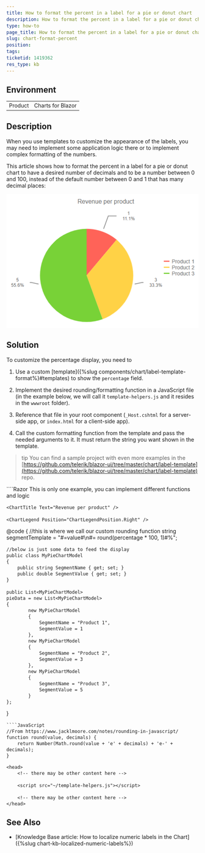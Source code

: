 ```yaml
---
title: How to format the percent in a label for a pie or donut chart
description: How to format the percent in a label for a pie or donut chart.
type: how-to
page_title: How to format the percent in a label for a pie or donut chart
slug: chart-format-percent
position: 
tags: 
ticketid: 1419362
res_type: kb
---
```


## Environment
<table>
    <tbody>
	    <tr>
	    	<td>Product</td>
	    	<td>Charts for Blazor</td>
	    </tr>
    </tbody>
</table>


## Description
When you use templates to customize the appearance of the labels, you may need to implement some application logic there or to implement complex formatting of the numbers.

This article shows how to format the percent in a label for a pie or donut chart to have a desired number of decimals and to be a number between 0 and 100, instead of the default number between 0 and 1 that has many decimal places:

![Blazor Pie Chart Formatted Percent](images/pie-chart-formatted-percent.png)

## Solution
To customize the percentage display, you need to

1. Use a custom [template]({%slug components/chart/label-template-format%}#templates) to show the `percentage` field.

2. Implement the desired rounding/formatting function in a JavaScript file (in the example below, we will call it `template-helpers.js` and it resides in the `wwwroot` folder).

3. Reference that file in your root component (`_Host.cshtml` for a server-side app, or `index.html` for a client-side app).

4. Call the custom formatting function from the template and pass the needed arguments to it. It must return the string you want shown in the template.
 

>tip You can find a sample project with even more examples in the [https://github.com/telerik/blazor-ui/tree/master/chart/label-template](https://github.com/telerik/blazor-ui/tree/master/chart/label-template) repo.

<div class="skip-repl"></div>
````Razor
This is only one example, you can implement different functions and logic

<TelerikChart>
    <ChartSeriesItems>
        <ChartSeries Type="ChartSeriesType.Pie" Data="@pieData"
                            Field="@nameof(MyPieChartModel.SegmentValue)" CategoryField="@nameof(MyPieChartModel.SegmentName)">
            <ChartSeriesLabels Visible="true" Template="@segmentTemplate" />
        </ChartSeries>
    </ChartSeriesItems>

    <ChartTitle Text="Revenue per product" />

    <ChartLegend Position="ChartLegendPosition.Right" />
</TelerikChart>

@code {
    //this is where we call our custom rounding function
    string segmentTemplate = "#=value#\n#= round(percentage * 100, 1)#%";

    //below is just some data to feed the display
    public class MyPieChartModel
    {
        public string SegmentName { get; set; }
        public double SegmentValue { get; set; }
    }

    public List<MyPieChartModel>
    pieData = new List<MyPieChartModel>
    {
            new MyPieChartModel
            {
                SegmentName = "Product 1",
                SegmentValue = 1
            },
            new MyPieChartModel
            {
                SegmentName = "Product 2",
                SegmentValue = 3
            },
            new MyPieChartModel
            {
                SegmentName = "Product 3",
                SegmentValue = 5
            }
    };
}
````
````JavaScript
//From https://www.jacklmoore.com/notes/rounding-in-javascript/
function round(value, decimals) {
	return Number(Math.round(value + 'e' + decimals) + 'e-' + decimals);
}
````
````Index
<head>
    <!-- there may be other content here -->
    
	<script src="~/template-helpers.js"></script>
	
	<!-- there may be other content here -->
</head>
````

## See Also

  * [Knowledge Base article: How to localize numeric labels in the Chart]({%slug chart-kb-localized-numeric-labels%})


